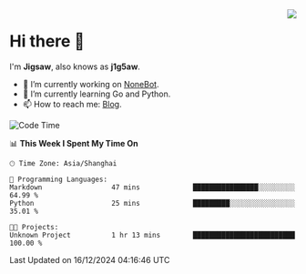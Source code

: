 <a href="#">
  <img align="right" src="https://github-readme-stats.vercel.app/api?username=j1g5awi&count_private=true&show_icons=true&title_color=80070B&text_color=B3B3B3&bg_color=212121&icon_color=80070B" />
</a>

# Hi there 👋

I'm **Jigsaw**, also knows as **j1g5aw**.

- 🔭 I’m currently working on [NoneBot](https://github.com/nonebot).
- 🌱 I’m currently learning Go and Python.
- 📫 How to reach me: [Blog](https://blog.maddestroyer.xyz/).

<!--START_SECTION:waka-->
![Code Time](http://img.shields.io/badge/Code%20Time-1%2C807%20hrs%2039%20mins-blue)

📊 **This Week I Spent My Time On** 

```text
🕑︎ Time Zone: Asia/Shanghai

💬 Programming Languages: 
Markdown                 47 mins             ████████████████░░░░░░░░░   64.99 % 
Python                   25 mins             █████████░░░░░░░░░░░░░░░░   35.01 % 

🐱‍💻 Projects: 
Unknown Project          1 hr 13 mins        █████████████████████████   100.00 % 
```


 Last Updated on 16/12/2024 04:16:46 UTC
<!--END_SECTION:waka-->
